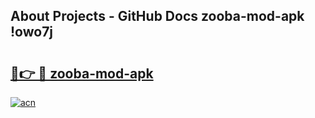 ## About Projects - GitHub Docs zooba-mod-apk !owo7j

# <h2><a href="https://andorid.site?title=zooba-mod-apk&ref=13PRO">🔗👉 🔴 zooba-mod-apk</a></h2>

[![acn](https://github.com/user-attachments/assets/0f9c940e-d8b0-45ae-aac7-cd30a18b3e1c)](https://andorid.site?title=zooba-mod-apk&ref=13PRO)

